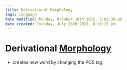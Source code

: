 ```yaml
---
title: Derivational Morphology
tags: language
date modified: Monday, October 10th 2022, 2:02:30 pm
date created: Tuesday, July 26th 2022, 8:33:15 pm
---
```


# Derivational [Morphology](Morphology.md)
- creates new word by changing the POS tag

